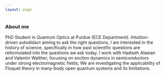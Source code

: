 ```yaml
---
layout: page
---
```


### About me
PhD Student in Quantum Optics at Purdue (ECE Department).
Intuition-driven autodidact aiming to ask the right questions, I am interested in the history of science, specifically in how past scientific questions are reformulated into the questions we ask today. I work with Hadiseh Alaeian and Valentin Walther, focusing on exciton dynamics in semiconductors under strong electromagnetic fields; We are investigating the applicability of Floquet theory in many-body open quantum systems and its limitations.
